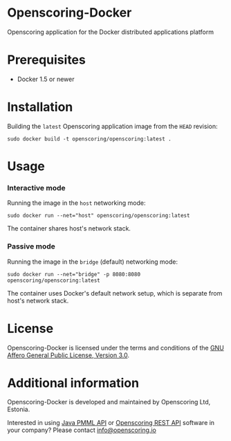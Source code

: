 Openscoring-Docker
==================

Openscoring application for the Docker distributed applications platform

# Prerequisites #

* Docker 1.5 or newer

# Installation #

Building the `latest` Openscoring application image from the `HEAD` revision:

```
sudo docker build -t openscoring/openscoring:latest .
```

# Usage #

### Interactive mode ###

Running the image in the `host` networking mode:

```
sudo docker run --net="host" openscoring/openscoring:latest
```

The container shares host's network stack.

### Passive mode ###

Running the image in the `bridge` (default) networking mode:

```
sudo docker run --net="bridge" -p 8080:8080 openscoring/openscoring:latest
```

The container uses Docker's default network setup, which is separate from host's network stack.

# License #

Openscoring-Docker is licensed under the terms and conditions of the [GNU Affero General Public License, Version 3.0](https://www.gnu.org/licenses/agpl-3.0.html).

# Additional information #

Openscoring-Docker is developed and maintained by Openscoring Ltd, Estonia.

Interested in using [Java PMML API](https://github.com/jpmml) or [Openscoring REST API](https://github.com/openscoring) software in your company? Please contact [info@openscoring.io](mailto:info@openscoring.io)
